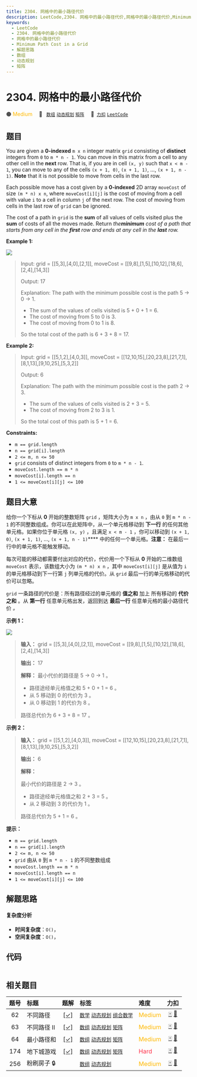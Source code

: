 ```yaml
---
title: 2304. 网格中的最小路径代价
description: LeetCode,2304. 网格中的最小路径代价,网格中的最小路径代价,Minimum Path Cost in a Grid,解题思路,数组,动态规划,矩阵
keywords:
  - LeetCode
  - 2304. 网格中的最小路径代价
  - 网格中的最小路径代价
  - Minimum Path Cost in a Grid
  - 解题思路
  - 数组
  - 动态规划
  - 矩阵
---
```


# 2304. 网格中的最小路径代价

🟠 <font color=#ffb800>Medium</font>&emsp; 🔖&ensp; [`数组`](/tag/array.md) [`动态规划`](/tag/dynamic-programming.md) [`矩阵`](/tag/matrix.md)&emsp; 🔗&ensp;[`力扣`](https://leetcode.cn/problems/minimum-path-cost-in-a-grid) [`LeetCode`](https://leetcode.com/problems/minimum-path-cost-in-a-grid)

## 题目

You are given a **0-indexed** `m x n` integer matrix `grid` consisting of
**distinct** integers from `0` to `m * n - 1`. You can move in this matrix
from a cell to any other cell in the **next** row. That is, if you are in cell
`(x, y)` such that `x < m - 1`, you can move to any of the cells `(x + 1, 0)`,
`(x + 1, 1)`, ..., `(x + 1, n - 1)`. **Note** that it is not possible to move
from cells in the last row.

Each possible move has a cost given by a **0-indexed** 2D array `moveCost` of
size `(m * n) x n`, where `moveCost[i][j]` is the cost of moving from a cell
with value `i` to a cell in column `j` of the next row. The cost of moving
from cells in the last row of `grid` can be ignored.

The cost of a path in `grid` is the **sum** of all values of cells visited
plus the **sum** of costs of all the moves made. Return _the**minimum** cost
of a path that starts from any cell in the **first** row and ends at any cell
in the **last** row._



**Example 1:**

![](https://assets.leetcode.com/uploads/2022/04/28/griddrawio-2.png)

> Input: grid = [[5,3],[4,0],[2,1]], moveCost = [[9,8],[1,5],[10,12],[18,6],[2,4],[14,3]]
> 
> Output: 17
> 
> Explanation: The path with the minimum possible cost is the path 5 -> 0 -> 1.
> - The sum of the values of cells visited is 5 + 0 + 1 = 6.
> - The cost of moving from 5 to 0 is 3.
> - The cost of moving from 0 to 1 is 8.
> 
> So the total cost of the path is 6 + 3 + 8 = 17.

**Example 2:**

> Input: grid = [[5,1,2],[4,0,3]], moveCost = [[12,10,15],[20,23,8],[21,7,1],[8,1,13],[9,10,25],[5,3,2]]
> 
> Output: 6
> 
> Explanation: The path with the minimum possible cost is the path 2 -> 3.
> - The sum of the values of cells visited is 2 + 3 = 5.
> - The cost of moving from 2 to 3 is 1.
> 
> So the total cost of this path is 5 + 1 = 6.

**Constraints:**

  * `m == grid.length`
  * `n == grid[i].length`
  * `2 <= m, n <= 50`
  * `grid` consists of distinct integers from `0` to `m * n - 1`.
  * `moveCost.length == m * n`
  * `moveCost[i].length == n`
  * `1 <= moveCost[i][j] <= 100`


## 题目大意

给你一个下标从 **0** 开始的整数矩阵 `grid` ，矩阵大小为 `m x n` ，由从 `0` 到 `m * n - 1`
的不同整数组成。你可以在此矩阵中，从一个单元格移动到 **下一行** 的任何其他单元格。如果你位于单元格 `(x, y)` ，且满足 `x < m - 1`
，你可以移动到 `(x + 1, 0)`, `(x + 1, 1)`, ..., `(x + 1, n - 1)`****
中的任何一个单元格。**注意：**  在最后一行中的单元格不能触发移动。

每次可能的移动都需要付出对应的代价，代价用一个下标从 **0** 开始的二维数组 `moveCost` 表示，该数组大小为 `(m * n) x n`
，其中 `moveCost[i][j]` 是从值为 `i` 的单元格移动到下一行第 `j` 列单元格的代价。从 `grid`
最后一行的单元格移动的代价可以忽略。

`grid` 一条路径的代价是：所有路径经过的单元格的 **值之和** 加上 所有移动的 **代价之和** 。从 **第一行** 任意单元格出发，返回到达
**最后一行** 任意单元格的最小路径代价 _。_



**示例 1：**

![](https://assets.leetcode.com/uploads/2022/04/28/griddrawio-2.png)

> 
> 
> 
> 
> 
> **输入：** grid = [[5,3],[4,0],[2,1]], moveCost = [[9,8],[1,5],[10,12],[18,6],[2,4],[14,3]]
> 
> **输出：** 17
> 
> **解释：** 最小代价的路径是 5 -> 0 -> 1 。
> - 路径途经单元格值之和 5 + 0 + 1 = 6 。
> - 从 5 移动到 0 的代价为 3 。
> - 从 0 移动到 1 的代价为 8 。
> 
> 路径总代价为 6 + 3 + 8 = 17 。
> 
> 

**示例 2：**

> 
> 
> 
> 
> 
> **输入：** grid = [[5,1,2],[4,0,3]], moveCost = [[12,10,15],[20,23,8],[21,7,1],[8,1,13],[9,10,25],[5,3,2]]
> 
> **输出：** 6
> 
> **解释：**
> 
> 最小代价的路径是 2 -> 3 。 
> - 路径途经单元格值之和 2 + 3 = 5 。 
> - 从 2 移动到 3 的代价为 1 。 
> 
> 路径总代价为 5 + 1 = 6 。



**提示：**

  * `m == grid.length`
  * `n == grid[i].length`
  * `2 <= m, n <= 50`
  * `grid` 由从 `0` 到 `m * n - 1` 的不同整数组成
  * `moveCost.length == m * n`
  * `moveCost[i].length == n`
  * `1 <= moveCost[i][j] <= 100`


## 解题思路

#### 复杂度分析

- **时间复杂度**：`O()`，
- **空间复杂度**：`O()`，

## 代码

```javascript

```

## 相关题目

<!-- prettier-ignore -->
| 题号 | 标题 | 题解 | 标签 | 难度 | 力扣 |
| :------: | :------ | :------: | :------ | :------ | :------: |
| 62 | 不同路径 | [[✓]](/problem/0062.md) |  [`数学`](/tag/math.md) [`动态规划`](/tag/dynamic-programming.md) [`组合数学`](/tag/combinatorics.md) | <font color=#ffb800>Medium</font> | [🀄️](https://leetcode.cn/problems/unique-paths) [🔗](https://leetcode.com/problems/unique-paths) |
| 63 | 不同路径 II | [[✓]](/problem/0063.md) |  [`数组`](/tag/array.md) [`动态规划`](/tag/dynamic-programming.md) [`矩阵`](/tag/matrix.md) | <font color=#ffb800>Medium</font> | [🀄️](https://leetcode.cn/problems/unique-paths-ii) [🔗](https://leetcode.com/problems/unique-paths-ii) |
| 64 | 最小路径和 | [[✓]](/problem/0064.md) |  [`数组`](/tag/array.md) [`动态规划`](/tag/dynamic-programming.md) [`矩阵`](/tag/matrix.md) | <font color=#ffb800>Medium</font> | [🀄️](https://leetcode.cn/problems/minimum-path-sum) [🔗](https://leetcode.com/problems/minimum-path-sum) |
| 174 | 地下城游戏 | [[✓]](/problem/0174.md) |  [`数组`](/tag/array.md) [`动态规划`](/tag/dynamic-programming.md) [`矩阵`](/tag/matrix.md) | <font color=#ff334b>Hard</font> | [🀄️](https://leetcode.cn/problems/dungeon-game) [🔗](https://leetcode.com/problems/dungeon-game) |
| 256 | 粉刷房子 🔒 |  |  [`数组`](/tag/array.md) [`动态规划`](/tag/dynamic-programming.md) | <font color=#ffb800>Medium</font> | [🀄️](https://leetcode.cn/problems/paint-house) [🔗](https://leetcode.com/problems/paint-house) |